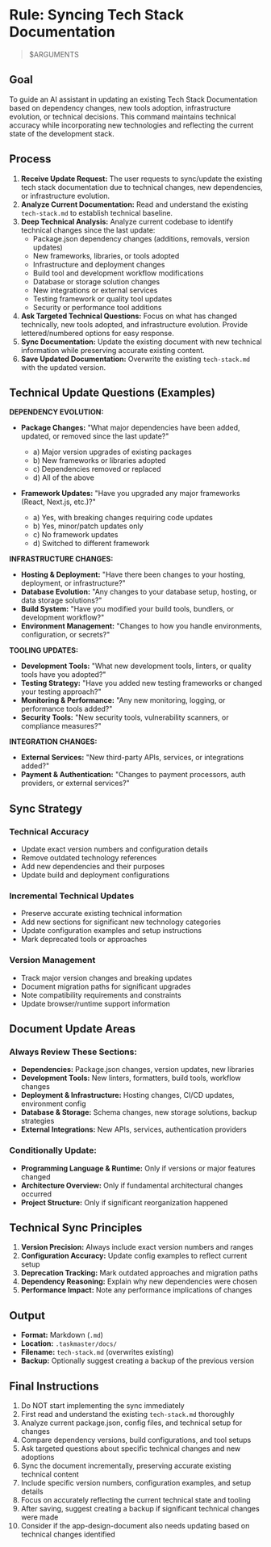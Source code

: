 # Rule: Syncing Tech Stack Documentation

> $ARGUMENTS

## Goal

To guide an AI assistant in updating an existing Tech Stack Documentation based on dependency changes, new tools adoption, infrastructure evolution, or technical decisions. This command maintains technical accuracy while incorporating new technologies and reflecting the current state of the development stack.

## Process

1. **Receive Update Request:** The user requests to sync/update the existing tech stack documentation due to technical changes, new dependencies, or infrastructure evolution.
2. **Analyze Current Documentation:** Read and understand the existing `tech-stack.md` to establish technical baseline.
3. **Deep Technical Analysis:** Analyze current codebase to identify technical changes since the last update:
   - Package.json dependency changes (additions, removals, version updates)
   - New frameworks, libraries, or tools adopted
   - Infrastructure and deployment changes
   - Build tool and development workflow modifications
   - Database or storage solution changes
   - New integrations or external services
   - Testing framework or quality tool updates
   - Security or performance tool additions
4. **Ask Targeted Technical Questions:** Focus on what has changed technically, new tools adopted, and infrastructure evolution. Provide lettered/numbered options for easy response.
5. **Sync Documentation:** Update the existing document with new technical information while preserving accurate existing content.
6. **Save Updated Documentation:** Overwrite the existing `tech-stack.md` with the updated version.

## Technical Update Questions (Examples)

**DEPENDENCY EVOLUTION:**

- **Package Changes:** "What major dependencies have been added, updated, or removed since the last update?"

  - a) Major version upgrades of existing packages
  - b) New frameworks or libraries adopted
  - c) Dependencies removed or replaced
  - d) All of the above

- **Framework Updates:** "Have you upgraded any major frameworks (React, Next.js, etc.)?"
  - a) Yes, with breaking changes requiring code updates
  - b) Yes, minor/patch updates only
  - c) No framework updates
  - d) Switched to different framework

**INFRASTRUCTURE CHANGES:**

- **Hosting & Deployment:** "Have there been changes to your hosting, deployment, or infrastructure?"
- **Database Evolution:** "Any changes to your database setup, hosting, or data storage solutions?"
- **Build System:** "Have you modified your build tools, bundlers, or development workflow?"
- **Environment Management:** "Changes to how you handle environments, configuration, or secrets?"

**TOOLING UPDATES:**

- **Development Tools:** "What new development tools, linters, or quality tools have you adopted?"
- **Testing Strategy:** "Have you added new testing frameworks or changed your testing approach?"
- **Monitoring & Performance:** "Any new monitoring, logging, or performance tools added?"
- **Security Tools:** "New security tools, vulnerability scanners, or compliance measures?"

**INTEGRATION CHANGES:**

- **External Services:** "New third-party APIs, services, or integrations added?"
- **Payment & Authentication:** "Changes to payment processors, auth providers, or external services?"

## Sync Strategy

### **Technical Accuracy**

- Update exact version numbers and configuration details
- Remove outdated technology references
- Add new dependencies and their purposes
- Update build and deployment configurations

### **Incremental Technical Updates**

- Preserve accurate existing technical information
- Add new sections for significant new technology categories
- Update configuration examples and setup instructions
- Mark deprecated tools or approaches

### **Version Management**

- Track major version changes and breaking updates
- Document migration paths for significant upgrades
- Note compatibility requirements and constraints
- Update browser/runtime support information

## Document Update Areas

### **Always Review These Sections:**

- **Dependencies:** Package.json changes, version updates, new libraries
- **Development Tools:** New linters, formatters, build tools, workflow changes
- **Deployment & Infrastructure:** Hosting changes, CI/CD updates, environment config
- **Database & Storage:** Schema changes, new storage solutions, backup strategies
- **External Integrations:** New APIs, services, authentication providers

### **Conditionally Update:**

- **Programming Language & Runtime:** Only if versions or major features changed
- **Architecture Overview:** Only if fundamental architectural changes occurred
- **Project Structure:** Only if significant reorganization happened

## Technical Sync Principles

1. **Version Precision:** Always include exact version numbers and ranges
2. **Configuration Accuracy:** Update config examples to reflect current setup
3. **Deprecation Tracking:** Mark outdated approaches and migration paths
4. **Dependency Reasoning:** Explain why new dependencies were chosen
5. **Performance Impact:** Note any performance implications of changes

## Output

- **Format:** Markdown (`.md`)
- **Location:** `.taskmaster/docs/`
- **Filename:** `tech-stack.md` (overwrites existing)
- **Backup:** Optionally suggest creating a backup of the previous version

## Final Instructions

1. Do NOT start implementing the sync immediately
2. First read and understand the existing `tech-stack.md` thoroughly
3. Analyze current package.json, config files, and technical setup for changes
4. Compare dependency versions, build configurations, and tool setups
5. Ask targeted questions about specific technical changes and new adoptions
6. Sync the document incrementally, preserving accurate existing technical content
7. Include specific version numbers, configuration examples, and setup details
8. Focus on accurately reflecting the current technical state and tooling
9. After saving, suggest creating a backup if significant technical changes were made
10. Consider if the app-design-document also needs updating based on technical changes identified
